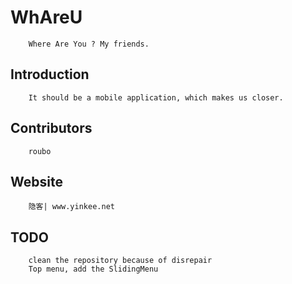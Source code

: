 # WhAreU

        Where Are You ? My friends.

## Introduction

        It should be a mobile application, which makes us closer.

## Contributors

        roubo

## Website

        隐客| www.yinkee.net

## TODO

        clean the repository because of disrepair
        Top menu, add the SlidingMenu
